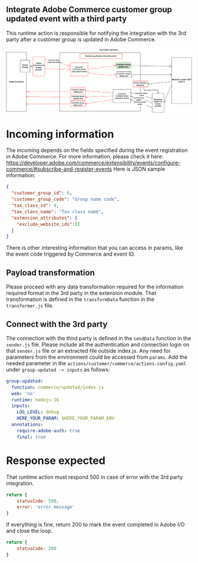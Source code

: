 ## Integrate Adobe Commerce customer group updated event with a third party
This runtime action is responsible for notifying the integration with the 3rd party after a customer group is updated in Adobe Commerce.

![Alt text](CommerceCustomerGroupUpdateSync.png "Title")

# Incoming information
The incoming depends on the fields specified during the event registration in Adobe Commerce. For more information, please check it here: https://developer.adobe.com/commerce/extensibility/events/configure-commerce/#subscribe-and-register-events
Here is JSON sample information:
```json
{
  "customer_group_id": 6,
  "customer_group_code": "Group name code",
  "tax_class_id": 4,
  "tax_class_name": "Tax class name",
  "extension_attributes": {
    "exclude_website_ids":[]
  }
}
```
There is other interesting information that you can access in params, like the event code triggered by Commerce and event ID.

## Payload transformation
Please proceed with any data transformation required for the information required format in the 3rd party in the extension module.
That transformation is defined in the `transformData` function in the `transformer.js` file.

## Connect with the 3rd party
The connection with the third party is defined in the `sendData` function in the `sender.js` file.
Please include all the authentication and connection login on that `sender.js` file or an extracted file outside index.js.
Any need for parameters from the environment could be accessed from `params`. Add the needed parameter in the `actions/customer/commerce/actions.config.yaml` under `group-updated -> inputs` as follows:
```yaml
group-updated:
  function: commerce/updated/index.js
  web: 'no'
  runtime: nodejs:16
  inputs:
    LOG_LEVEL: debug
    HERE_YOUR_PARAM: $HERE_YOUR_PARAM_ENV
  annotations:
    require-adobe-auth: true
    final: true
```

# Response expected
That runtime action must respond 500 in case of error with the 3rd party integration.
```javascript
return {
    statusCode: 500,
    error: 'error message'
}

```
If everything is fine, return 200 to mark the event completed in Adobe I/O and close the loop.
```javascript
return {
    statusCode: 200
}
```
